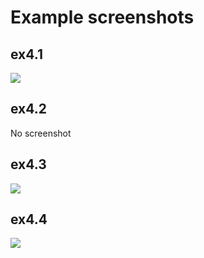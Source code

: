 # Example screenshots

## ex4.1

![](https://i.imgur.com/vsGeOU8.gif)

## ex4.2

No screenshot

## ex4.3

![](https://i.imgur.com/UTAjpRH.jpg)

## ex4.4

![](https://i.imgur.com/gGymQ58.jpg)